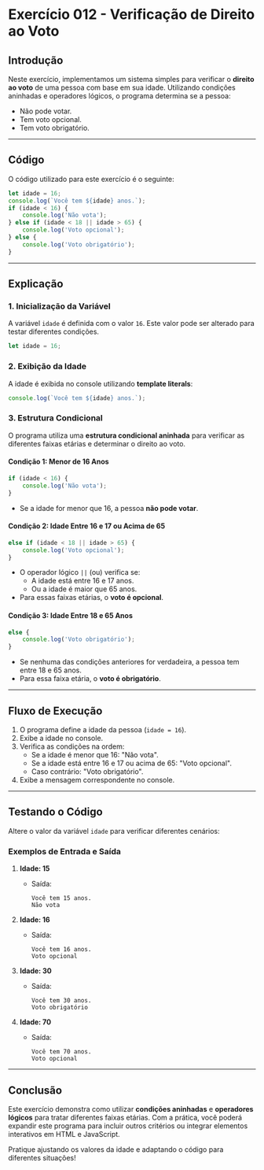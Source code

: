 # Exercício 012 - Verificação de Direito ao Voto

## Introdução
Neste exercício, implementamos um sistema simples para verificar o **direito ao voto** de uma pessoa com base em sua idade. Utilizando condições aninhadas e operadores lógicos, o programa determina se a pessoa:
- Não pode votar.
- Tem voto opcional.
- Tem voto obrigatório.

---

## Código
O código utilizado para este exercício é o seguinte:
```javascript
let idade = 16;
console.log(`Você tem ${idade} anos.`);
if (idade < 16) {
    console.log('Não vota');
} else if (idade < 18 || idade > 65) {
    console.log('Voto opcional');
} else {
    console.log('Voto obrigatório');
}
```

---

## Explicação

### 1. Inicialização da Variável
A variável `idade` é definida com o valor `16`. Este valor pode ser alterado para testar diferentes condições.

```javascript
let idade = 16;
```

### 2. Exibição da Idade
A idade é exibida no console utilizando **template literals**:
```javascript
console.log(`Você tem ${idade} anos.`);
```

### 3. Estrutura Condicional
O programa utiliza uma **estrutura condicional aninhada** para verificar as diferentes faixas etárias e determinar o direito ao voto.

#### Condição 1: Menor de 16 Anos
```javascript
if (idade < 16) {
    console.log('Não vota');
}
```
- Se a idade for menor que 16, a pessoa **não pode votar**.

#### Condição 2: Idade Entre 16 e 17 ou Acima de 65
```javascript
else if (idade < 18 || idade > 65) {
    console.log('Voto opcional');
}
```
- O operador lógico `||` (ou) verifica se:
  - A idade está entre 16 e 17 anos.
  - Ou a idade é maior que 65 anos.
- Para essas faixas etárias, o **voto é opcional**.

#### Condição 3: Idade Entre 18 e 65 Anos
```javascript
else {
    console.log('Voto obrigatório');
}
```
- Se nenhuma das condições anteriores for verdadeira, a pessoa tem entre 18 e 65 anos.
- Para essa faixa etária, o **voto é obrigatório**.

---

## Fluxo de Execução

1. O programa define a idade da pessoa (`idade = 16`).
2. Exibe a idade no console.
3. Verifica as condições na ordem:
   - Se a idade é menor que 16: "Não vota".
   - Se a idade está entre 16 e 17 ou acima de 65: "Voto opcional".
   - Caso contrário: "Voto obrigatório".
4. Exibe a mensagem correspondente no console.

---

## Testando o Código
Altere o valor da variável `idade` para verificar diferentes cenários:

### Exemplos de Entrada e Saída

1. **Idade: 15**
   - Saída:
     ```
     Você tem 15 anos.
     Não vota
     ```

2. **Idade: 16**
   - Saída:
     ```
     Você tem 16 anos.
     Voto opcional
     ```

3. **Idade: 30**
   - Saída:
     ```
     Você tem 30 anos.
     Voto obrigatório
     ```

4. **Idade: 70**
   - Saída:
     ```
     Você tem 70 anos.
     Voto opcional
     ```

---

## Conclusão
Este exercício demonstra como utilizar **condições aninhadas** e **operadores lógicos** para tratar diferentes faixas etárias. Com a prática, você poderá expandir este programa para incluir outros critérios ou integrar elementos interativos em HTML e JavaScript.

Pratique ajustando os valores da idade e adaptando o código para diferentes situações!
